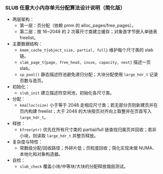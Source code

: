 ### SLUB 任意大小内存单元分配算法设计说明（简化版）

- 两层架构：
  - 第一层：页分配（依赖 pmm 的 alloc_pages/free_pages）。
  - 第二层：按 16~2048 的 2 次幂尺寸类建立缓存；对象首字节嵌入单链表 freelist。
- 主要数据结构：
  - `kmem_cache_t{object_size, partial, full}` 维护每个尺寸类的 slab 链。
  - `slab_page_t{page, free_head, inuse, capacity, next}` 描述一页 slab。
  - `sp_pool[]` 静态描述符池避免递归分配；大块分配使用 `large_hdr_t` 记录页数与首页。
- 初始化：
  - `slub_init` 建立描述符空闲池，初始化各尺寸类。
- 分配：
  - `kmalloc(size)` 小于等于 2048 走相应尺寸类；若无部分页则新建页并在页内构建 freelist；大于 2048 的大块按页对齐向上取整并在页首写入 `large_hdr_t`。
- 释放：
  - `kfree(ptr)` 优先在所有尺寸类的 partial/full 链查找归属页并回收；若非小块，则读取 `large_hdr_t` 并整页释放。
- 复杂度与特性：
  - 常数级分配/回收路径；外碎片低；页粒度回收；简化实现未做 NUMA、本地化和对象构造器。
- 自检：
  - `slub_check` 覆盖小块/中等块/大块的分配释放烟囱测试。
